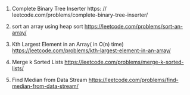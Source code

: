 1. Complete Binary Tree Inserter
   https: // leetcode.com/problems/complete-binary-tree-inserter/

2. sort an array using heap sort
   https://leetcode.com/problems/sort-an-array/

3. Kth Largest Element in an Array( in O(n) time)
   https://leetcode.com/problems/kth-largest-element-in-an-array/

4. Merge k Sorted Lists
   https://leetcode.com/problems/merge-k-sorted-lists/

5. Find Median from Data Stream
   https://leetcode.com/problems/find-median-from-data-stream/
